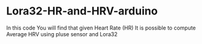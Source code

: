 # Lora32-HR-and-HRV-arduino
In this code You will find that given Heart Rate (HR) It is possible to compute Average HRV using pluse sensor and Lora32
